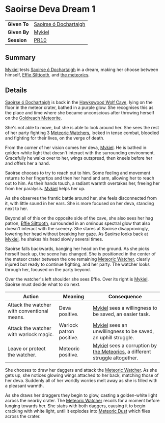 # Saoirse Deva Dream 1

|||
|---|---|
| **Given To** | [Saoirse ó Dochartaigh](../characters/saoirse-o-dochartaigh.md) |
| **Given By** | [Mykiel](../characters/mykiel.md) |
| **Session** | [PR10](../sessions/PR10.md) |

## Summary

[Mykiel](../characters/mykiel.md) tests [Saoirse ó Dochartaigh](../characters/saoirse-o-dochartaigh.md) in a dream, making her choose between himself, [Effie Silttooth](../characters/effie-silttooth.md), and [the meteorics](../lineages/the-meteorics.md).

## Details

[Saoirse ó Dochartaigh](../characters/saoirse-o-dochartaigh.md) is back in the [Hawkswood Wolf Cave](../civilisations/kingdom-of-astor/SETTLEMENTS/GOLDREACH/hawkswood-wolf-cave.md), lying on the floor in the meteor crater, bathed in a purple glow. She recognises this as the place and time where she became unconscious after throwing herself on the [Goldreach Meteorite](../items/meteoric/meteorites/goldreach-meteorite.md).

She's not able to move, but she is able to look around her. She sees the rest of her party fighting 3 [Meteoric Watchers](../creatures/meteoric-watcher.md), locked in tense combat, bloodied and fighting for their lives, on the verge of death.

From the corner of her vision comes her deva, [Mykiel](../characters/mykiel.md). He is bathed in golden-white light that doesn't interact with the surrounding environment. Gracefully he walks over to her, wings outspread, then kneels before her and offers her a hand.

Saoirse chooses to try to reach out to him. Some feeling and movement returns to her fingertips and then her hand and arm, allowing her to reach out to him. As their hands touch, a radiant warmth overtakes her, freeing her from her paralysis. [Mykiel](../characters/mykiel.md) helps her up.

As she observes the frantic battle around her, she feels disconnected from it, with little sound in her ears. She is more focused on her deva, standing next to her.

Beyond all of this on the opposite side of the cave, she also sees her hag patron, [Effie Silttooth](../characters/effie-silttooth.md), surrounded in an ominous spectral glow that also doesn't interact with the scenery. She stares at Saoirse disapprovingly, lowering her head without breaking her gaze. As Saoirse looks back at [Mykiel](../characters/mykiel.md), he shakes his head slowly several times.

Saoirse falls backwards, banging her head on the ground. As she picks herself back up, the scene has changed. She is positioned in the center of the meteor crater between the one remaining [Meteoric Watcher](../creatures/meteoric-watcher.md), clearly injured but ready to continue fighting, and her party. The watcher looks through her, focused on the party beyond.

Over the watcher's left shoulder she sees Effie. Over its right is [Mykiel](../characters/mykiel.md). Saoirse must decide what to do next.

| Action | Meaning | Consequence |
| --- | --- | --- |
| Attack the watcher with conventional means. | Deva positive. | [Mykiel](../characters/mykiel.md) sees a willingness to be saved, an easier task. |
| Attack the watcher with warlock magic. | Warlock patron positive. | [Mykiel](../characters/mykiel.md) sees an unwillingness to be saved, an uphill struggle. |
| Leave or protect the watcher. | Meteoric positive. | [Mykiel](../characters/mykiel.md) sees a corruption by [the Meteorics](../lineages/the-meteorics.md), a different struggle altogether. |

She chooses to draw her daggers and attack the [Meteoric Watcher](../creatures/meteoric-watcher.md). As she gets up, she notices glowing wings attached to her back, matching those of her deva. Suddenly all of her worldly worries melt away as she is filled with a pleasant warmth.

As she draws her draggers they begin to glow, casting a golden-white light across the nearby crater. The [Meteoric Watcher](../creatures/meteoric-watcher.md) recoils for a moment before lunging towards her. She stabs with both daggers, causing it to begin cracking with white light, until it explodes into [Meteoric Dust](../items/meteoric/meteoric-dust.md) which flies across the crater.
